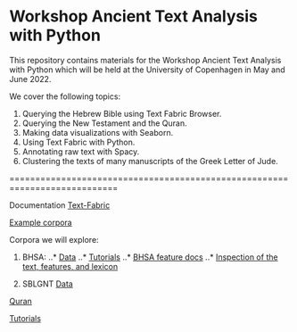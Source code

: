 # Workshop Ancient Text Analysis with Python

This repository contains materials for the Workshop Ancient Text Analysis with Python which will be held at the University of Copenhagen in May and June 2022.

We cover the following topics:

1. Querying the Hebrew Bible using Text Fabric Browser.
2. Querying the New Testament and the Quran.
3. Making data visualizations with Seaborn.
4. Using Text Fabric with Python.
5. Annotating raw text with Spacy.
6. Clustering the texts of many manuscripts of the Greek Letter of Jude.

===========================================================================

Documentation [Text-Fabric](https://annotation.github.io/text-fabric/tf)

[Example corpora](https://annotation.github.io/text-fabric/tf/about/corpora.html)


Corpora we will explore:
1. BHSA:
..* [Data](https://github.com/etcbc/bhsa)
..* [Tutorials](https://github.com/ETCBC/bhsa/tree/master/tutorial)
..* [BHSA feature docs](https://etcbc.github.io/bhsa)
..* [Inspection of the text, features, and lexicon](https://shebanq.ancient-data.org)

2. SBLGNT
[Data](https://github.com/CenterBLC/SBLGNT)


[Quran](https://github.com/q-ran/quran)

[Tutorials](https://github.com/q-ran/quran/tree/master/tutorial)

